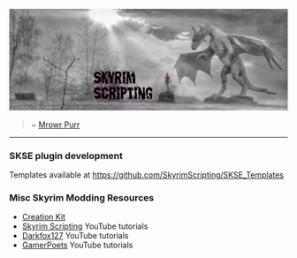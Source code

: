 ![Skyrim Scripting](https://raw.githubusercontent.com/SkyrimScripting/Resources/main/SkyrimScripting/Logo/Images/v2/Skyrim%20Scripting%20v2%20Wide%20-%201280%20-%20Cropped.png)

> ~ [Mrowr Purr](https://github.com/mrowrpurr)

---

### SKSE plugin development

Templates available at https://github.com/SkyrimScripting/SKSE_Templates

### Misc Skyrim Modding Resources

- [Creation Kit](https://www.creationkit.com/)
- [Skyrim Scripting](https://youtube.com/SkyrimScripting) YouTube tutorials
- [Darkfox127](https://youtube.com/darkfox127) YouTube tutorials
- [GamerPoets](https://youtube.com/gamerpoets) YouTube tutorials
